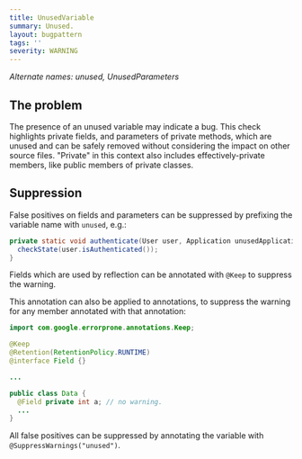 ```yaml
---
title: UnusedVariable
summary: Unused.
layout: bugpattern
tags: ''
severity: WARNING
---
```


<!--
*** AUTO-GENERATED, DO NOT MODIFY ***
To make changes, edit the @BugPattern annotation or the explanation in docs/bugpattern.
-->

_Alternate names: unused, UnusedParameters_

## The problem
The presence of an unused variable may indicate a bug. This check highlights
private fields, and parameters of private methods, which are unused and can be
safely removed without considering the impact on other source files. "Private"
in this context also includes effectively-private members, like public members
of private classes.

## Suppression

False positives on fields and parameters can be suppressed by prefixing the
variable name with `unused`, e.g.:

```java
private static void authenticate(User user, Application unusedApplication) {
  checkState(user.isAuthenticated());
}
```

Fields which are used by reflection can be annotated with `@Keep` to suppress
the warning.

This annotation can also be applied to annotations, to suppress the warning for
any member annotated with that annotation:

```java
import com.google.errorprone.annotations.Keep;

@Keep
@Retention(RetentionPolicy.RUNTIME)
@interface Field {}

...

public class Data {
  @Field private int a; // no warning.
  ...
}
```

All false positives can be suppressed by annotating the variable with
`@SuppressWarnings("unused")`.

